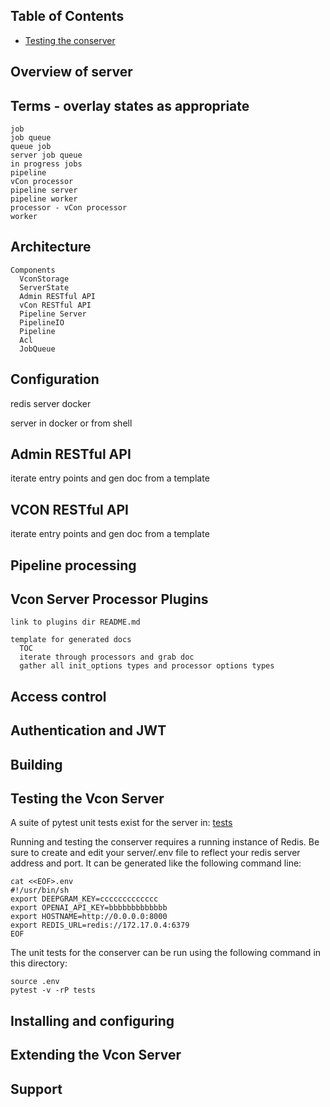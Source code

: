 
## Table of Contents

  + [Testing the conserver](#testing-the-conserver)


## Overview of server

## Terms  - overlay states as appropriate
    job
    job queue
    queue job
    server job queue
    in progress jobs
    pipeline
    vCon processor
    pipeline server
    pipeline worker
    processor - vCon processor
    worker

    
## Architecture
    Components
      VconStorage
      ServerState
      Admin RESTful API
      vCon RESTful API
      Pipeline Server
      PipelineIO
      Pipeline
      Acl
      JobQueue

## Configuration

redis server docker

server in docker or from shell
## Admin RESTful API

iterate entry points and gen doc from a template

## VCON RESTful API

iterate entry points and gen doc from a template

## Pipeline processing

## Vcon Server Processor Plugins

    link to plugins dir README.md

    template for generated docs
      TOC
      iterate through processors and grab doc
      gather all init_options types and processor options types


## Access control

## Authentication and JWT

## Building

## Testing the Vcon Server

A suite of pytest unit tests exist for the server in: [tests](tests)

Running and testing the conserver requires a running instance of Redis.
Be sure to create and edit your server/.env file to reflect your redis server address and port.
It can be generated like the following command line:

    cat <<EOF>.env
    #!/usr/bin/sh
    export DEEPGRAM_KEY=ccccccccccccc
    export OPENAI_API_KEY=bbbbbbbbbbbbb
    export HOSTNAME=http://0.0.0.0:8000
    export REDIS_URL=redis://172.17.0.4:6379
    EOF

The unit tests for the conserver can be run using the following command in this directory:

    source .env
    pytest -v -rP tests

## Installing and configuring

## Extending the Vcon Server

## Support

